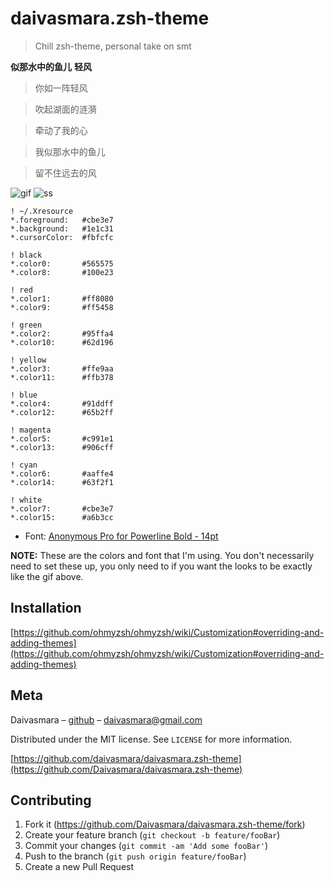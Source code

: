 # daivasmara.zsh-theme
> Chill zsh-theme, personal take on smt

**似那水中的鱼儿**
**轻风**

> 你如一阵轻风

> 吹起湖面的涟漪

> 牵动了我的心

> 我似那水中的鱼儿

> 留不住远去的风

![gif](./media/gif.gif)
![ss](https://raw.githubusercontent.com/Daivasmara/daivasmara.zsh-theme/master/media/Screenshot%20from%202020-04-15%2010-41-27.png)

```
! ~/.Xresource
*.foreground:   #cbe3e7
*.background:   #1e1c31
*.cursorColor:  #fbfcfc

! black
*.color0:       #565575
*.color8:       #100e23

! red
*.color1:       #ff8080
*.color9:       #ff5458

! green
*.color2:       #95ffa4
*.color10:      #62d196

! yellow
*.color3:       #ffe9aa
*.color11:      #ffb378

! blue
*.color4:       #91ddff
*.color12:      #65b2ff

! magenta
*.color5:       #c991e1
*.color13:      #906cff

! cyan
*.color6:       #aaffe4
*.color14:      #63f2f1

! white
*.color7:       #cbe3e7
*.color15:      #a6b3cc

```
* Font: [Anonymous Pro for Powerline Bold - 14pt](https://github.com/powerline/fonts)

**NOTE:** These are the colors and font that I'm using. You don't necessarily need to set these up, you only need to if you want the looks to be exactly like the gif above.

## Installation

[https://github.com/ohmyzsh/ohmyzsh/wiki/Customization#overriding-and-adding-themes](https://github.com/ohmyzsh/ohmyzsh/wiki/Customization#overriding-and-adding-themes)

## Meta

Daivasmara – [github](https://github.com/daivasmara) – daivasmara@gmail.com

Distributed under the MIT license. See ``LICENSE`` for more information.

[https://github.com/daivasmara/daivasmara.zsh-theme](https://github.com/Daivasmara/daivasmara.zsh-theme)

## Contributing

1. Fork it (<https://github.com/Daivasmara/daivasmara.zsh-theme/fork>)
2. Create your feature branch (`git checkout -b feature/fooBar`)
3. Commit your changes (`git commit -am 'Add some fooBar'`)
4. Push to the branch (`git push origin feature/fooBar`)
5. Create a new Pull Request
